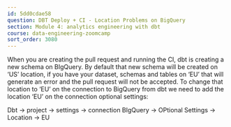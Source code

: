 ```yaml
---
id: 5dd0cdae58
question: DBT Deploy + CI - Location Problems on BigQuery
section: Module 4: analytics engineering with dbt
course: data-engineering-zoomcamp
sort_order: 3080
---
```


When you are creating the pull request and running the CI, dbt is creating a new schema on BIgQuery. By default that new schema will be created on ‘US’ location, if you have your dataset, schemas and tables on ‘EU’ that will generate an error and the pull request will not be accepted. To change that location to ‘EU’ on the connection to BigQuery from dbt we need to add the location ‘EU’ on the connection optional settings:

Dbt -> project -> settings -> connection BIgQuery -> OPtional Settings -> Location -> EU

